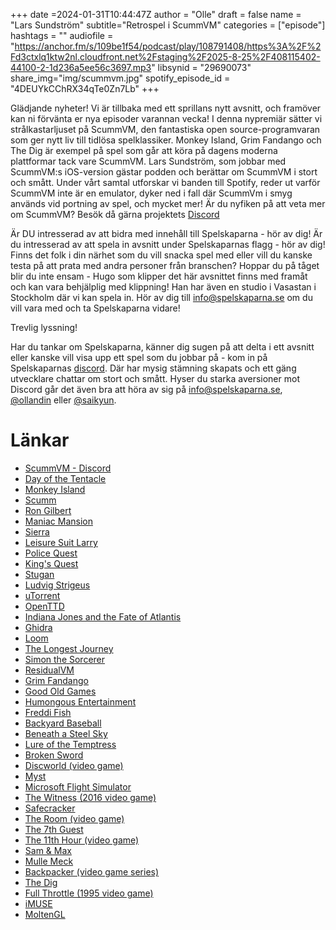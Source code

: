 +++
date =2024-01-31T10:44:47Z
author = "Olle"
draft = false
name = "Lars Sundström"
subtitle="Retrospel i ScummVM"
categories = ["episode"]
hashtags = ""
audiofile = "https://anchor.fm/s/109be1f54/podcast/play/108791408/https%3A%2F%2Fd3ctxlq1ktw2nl.cloudfront.net%2Fstaging%2F2025-8-25%2F408115402-44100-2-1d236a5ee56c3697.mp3"
libsynid = "29690073"
share_img="img/scummvm.jpg"
spotify_episode_id = "4DEUYkCChRX34qTe0Zn7Lb"
+++

Glädjande nyheter! Vi är tillbaka med ett sprillans nytt avsnitt, och framöver kan ni förvänta er nya episoder varannan vecka! I denna nypremiär sätter vi strålkastarljuset på ScummVM, den fantastiska open source-programvaran som ger nytt liv till tidlösa spelklassiker. Monkey Island, Grim Fandango och The Dig är exempel på spel som går att köra på dagens moderna plattformar tack vare ScummVM. Lars Sundström, som jobbar med ScummVM:s iOS-version gästar podden och berättar om ScummVM i stort och smått. Under vårt samtal utforskar vi banden till Spotify, reder ut varför ScummVM inte är en emulator, dyker ned i fall där ScummVm i smyg används vid portning av spel, och mycket mer! Är du nyfiken på att veta mer om ScummVM? Besök då gärna projektets [Discord](https://discord.gg/4cDsMNtcpG)

Är DU intresserad av att bidra med innehåll till Spelskaparna - hör av dig! Är du intresserad av att spela in avsnitt under Spelskaparnas flagg - hör av dig! Finns det folk i din närhet som du vill snacka spel med eller vill du kanske testa på att prata med andra personer från branschen? Hoppar du på tåget blir du inte ensam - Hugo som klipper det här avsnittet finns med framåt och kan vara behjälplig med klippning! Han har även en studio i Vasastan i Stockholm där vi kan spela in. Hör av dig till info@spelskaparna.se om du vill vara med och ta Spelskaparna vidare! 

Trevlig lyssning!

Har du tankar om Spelskaparna, känner dig sugen på att delta i ett avsnitt eller kanske vill visa upp ett spel som du jobbar på - kom in på Spelskaparnas [discord](https://discord.gg/hBHEXss). Där har mysig stämning skapats och ett gäng utvecklare chattar om stort och smått. Hyser du starka aversioner mot Discord går det även bra att höra av sig på info@spelskaparna.se, [@ollandin](https://twitter.com/ollelandin) eller [@saikyun](https://twitter.com/Saikyun).

# Länkar
- [ScummVM - Discord](https://discord.gg/4cDsMNtcpG) 
- [Day of the Tentacle](https://en.wikipedia.org/wiki/Day_of_the_Tentacle)
- [Monkey Island](https://en.wikipedia.org/wiki/Monkey_Island_(series))
- [Scumm](https://en.wikipedia.org/wiki/SCUMM)
- [Ron Gilbert](https://en.wikipedia.org/wiki/Ron_Gilbert)
- [Maniac Mansion](https://en.wikipedia.org/wiki/Maniac_Mansion)
- [Sierra](https://en.wikipedia.org/wiki/Sierra_Entertainment)
- [Leisure Suit Larry](https://en.wikipedia.org/wiki/Leisure_Suit_Larry)
- [Police Quest](https://en.wikipedia.org/wiki/Police_Quest)
- [King's Quest](https://en.wikipedia.org/wiki/King%27s_Quest)
- [Stugan](https://en.wikipedia.org/wiki/Stugan)
- [Ludvig Strigeus](https://en.wikipedia.org/wiki/Ludvig_Strigeus)
- [uTorrent](https://en.wikipedia.org/wiki/UTorrent)
- [OpenTTD](https://en.wikipedia.org/wiki/OpenTTD)
- [Indiana Jones and the Fate of Atlantis](https://en.wikipedia.org/wiki/Indiana_Jones_and_the_Fate_of_Atlantis)
- [Ghidra](https://ghidra-sre.org/) 
- [Loom](https://en.wikipedia.org/wiki/Loom_(video_game))
- [The Longest Journey](https://en.wikipedia.org/wiki/The_Longest_Journey)
- [Simon the Sorcerer](https://en.wikipedia.org/wiki/Simon_the_Sorcerer)
- [ResidualVM](https://en.wikipedia.org/wiki/ResidualVM)
- [Grim Fandango](https://en.wikipedia.org/wiki/Grim_Fandango)
- [Good Old Games](https://en.wikipedia.org/wiki/GOG.com)
- [Humongous Entertainment](https://en.wikipedia.org/wiki/Humongous_Entertainment)
- [Freddi Fish](https://en.wikipedia.org/wiki/Freddi_Fish)
- [Backyard Baseball](https://en.wikipedia.org/wiki/Backyard_Baseball)
- [Beneath a Steel Sky](https://en.wikipedia.org/wiki/Beneath_a_Steel_Sky)
- [Lure of the Temptress](https://en.wikipedia.org/wiki/Lure_of_the_Temptress)
- [Broken Sword](https://en.wikipedia.org/wiki/Broken_Sword)
- [Discworld (video game)](https://en.wikipedia.org/wiki/Discworld_(video_game))
- [Myst](https://en.wikipedia.org/wiki/Myst)
- [Microsoft Flight Simulator](https://en.wikipedia.org/wiki/Microsoft_Flight_Simulator)
- [The Witness (2016 video game)](https://en.wikipedia.org/wiki/The_Witness_(2016_video_game))
- [Safecracker](https://en.wikipedia.org/wiki/Safecracker_(2006_video_game))
- [The Room (video game)](https://en.wikipedia.org/wiki/The_Room_(video_game))
- [The 7th Guest](https://en.wikipedia.org/wiki/The_7th_Guest)
- [The 11th Hour (video game)](https://en.wikipedia.org/wiki/The_11th_Hour_(video_game))
- [Sam & Max](https://en.wikipedia.org/wiki/Sam_%26_Max)
- [Mulle Meck](https://sv.wikipedia.org/wiki/Mulle_Meck)
- [Backpacker (video game series)](https://en.wikipedia.org/wiki/Backpacker_(video_game_series))
- [The Dig](https://en.wikipedia.org/wiki/The_Dig_(video_game))
- [Full Throttle (1995 video game)](https://en.wikipedia.org/wiki/Full_Throttle_(1995_video_game))
- [iMUSE](https://en.wikipedia.org/wiki/IMUSE)
- [MoltenGL](https://moltengl.com/moltengl/)
